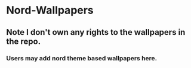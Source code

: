 # Nord-Wallpapers

## **Note** I don't own any rights to the wallpapers in the repo.

### Users may add nord theme based wallpapers here.
